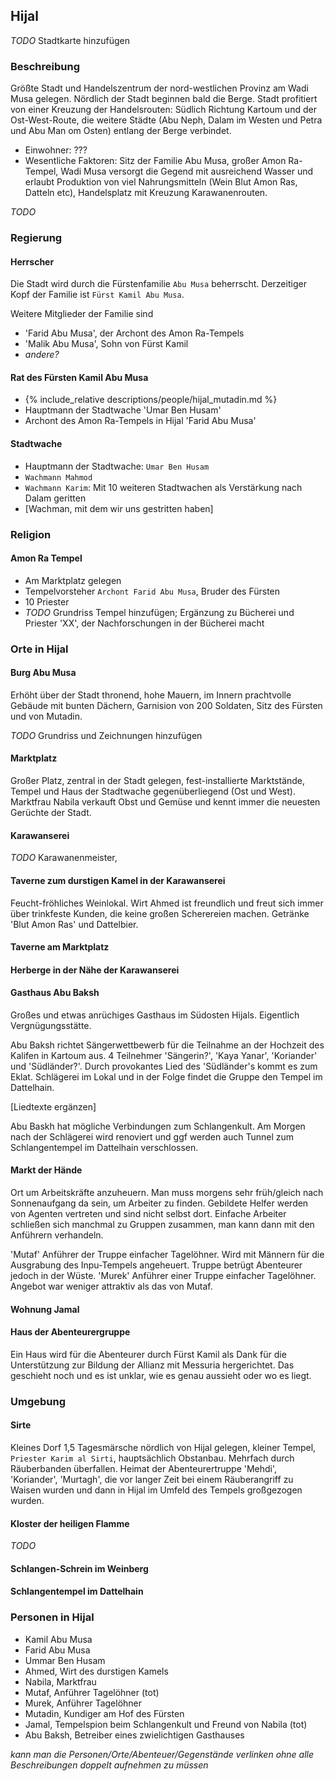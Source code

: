 ## Hijal

*TODO* Stadtkarte hinzufügen

### Beschreibung
Größte Stadt und Handelszentrum der nord-westlichen Provinz am Wadi Musa gelegen. Nördlich der Stadt beginnen bald die Berge. Stadt profitiert von einer Kreuzung der Handelsrouten: Südlich Richtung Kartoum und der Ost-West-Route, die weitere Städte (Abu Neph, Dalam im Westen und Petra und Abu Man om Osten) entlang der Berge verbindet.

* Einwohner: ???
* Wesentliche Faktoren: Sitz der Familie Abu Musa, großer Amon Ra-Tempel, Wadi Musa versorgt die Gegend mit ausreichend Wasser und erlaubt Produktion von viel Nahrungsmitteln (Wein Blut Amon Ras, Datteln etc), Handelsplatz mit Kreuzung Karawanenrouten.

*TODO* 

### Regierung

#### Herrscher
Die Stadt wird durch die Fürstenfamilie `Abu Musa` beherrscht. Derzeitiger Kopf der Familie ist `Fürst Kamil Abu Musa`.

Weitere Mitglieder der Familie sind
* 'Farid Abu Musa', der Archont des Amon Ra-Tempels
* 'Malik Abu Musa', Sohn von Fürst Kamil
* *andere?*

#### Rat des Fürsten Kamil Abu Musa
* {% include_relative descriptions/people/hijal_mutadin.md %}
* Hauptmann der Stadtwache 'Umar Ben Husam'
* Archont des Amon Ra-Tempels in Hijal 'Farid Abu Musa'

#### Stadtwache
* Hauptmann der Stadtwache: `Umar Ben Husam`
* `Wachmann Mahmod`
* `Wachmann Karim`: Mit 10 weiteren Stadtwachen als Verstärkung nach Dalam geritten
* [Wachman, mit dem wir uns gestritten haben]

### Religion

#### Amon Ra Tempel
* Am Marktplatz gelegen
* Tempelvorsteher `Archont Farid Abu Musa`, Bruder des Fürsten
* 10 Priester
* *TODO* Grundriss Tempel hinzufügen; Ergänzung zu Bücherei und Priester 'XX', der Nachforschungen in der Bücherei macht

### Orte in Hijal

#### Burg Abu Musa
Erhöht über der Stadt thronend, hohe Mauern, im Innern prachtvolle Gebäude mit bunten Dächern, Garnision von 200 Soldaten, Sitz des Fürsten und von Mutadin.

*TODO* Grundriss und Zeichnungen hinzufügen

#### Marktplatz
Großer Platz, zentral in der Stadt gelegen, fest-installierte Marktstände, Tempel und Haus der Stadtwache gegenüberliegend (Ost und West). Marktfrau Nabila verkauft Obst und Gemüse und kennt immer die neuesten Gerüchte der Stadt.

#### Karawanserei
*TODO* Karawanenmeister,

#### Taverne zum durstigen Kamel in der Karawanserei
Feucht-fröhliches Weinlokal. Wirt Ahmed ist freundlich und freut sich immer über trinkfeste Kunden, die keine großen Scherereien machen. Getränke 'Blut Amon Ras' und Dattelbier.

#### Taverne am Marktplatz

#### Herberge in der Nähe der Karawanserei

#### Gasthaus Abu Baksh
Großes und etwas anrüchiges Gasthaus im Südosten Hijals. Eigentlich Vergnügungsstätte.

Abu Baksh richtet Sängerwettbewerb für die Teilnahme an der Hochzeit des Kalifen in Kartoum aus. 4 Teilnehmer 'Sängerin?', 'Kaya Yanar', 'Koriander' und 'Südländer?'. Durch provokantes Lied des 'Südländer's kommt es zum Eklat. Schlägerei im Lokal und in der Folge findet die Gruppe den Tempel im Dattelhain.

[Liedtexte ergänzen]

Abu Baskh hat mögliche Verbindungen zum Schlangenkult. Am Morgen nach der Schlägerei wird renoviert und ggf werden auch Tunnel zum Schlangentempel im Dattelhain verschlossen.

#### Markt der Hände
Ort um Arbeitskräfte anzuheuern. Man muss morgens sehr früh/gleich nach Sonnenaufgang da sein, um Arbeiter zu finden. Gebildete Helfer werden von Agenten vertreten und sind nicht selbst dort. Einfache Arbeiter schließen sich manchmal zu Gruppen zusammen, man kann dann mit den Anführern verhandeln.

'Mutaf' Anführer der Truppe einfacher Tagelöhner. Wird mit Männern für die Ausgrabung des Inpu-Tempels angeheuert. Truppe betrügt Abenteurer jedoch in der Wüste.
'Murek' Anführer einer Truppe einfacher Tagelöhner. Angebot war weniger attraktiv als das von Mutaf.

#### Wohnung Jamal

#### Haus der Abenteurergruppe
Ein Haus wird für die Abenteurer durch Fürst Kamil als Dank für die Unterstützung zur Bildung der Allianz mit Messuria hergerichtet. Das geschieht noch und es ist unklar, wie es genau aussieht oder wo es liegt.

### Umgebung

#### Sirte
Kleines Dorf 1,5 Tagesmärsche nördlich von Hijal gelegen, kleiner Tempel, `Priester Karim al Sirti`, hauptsächlich Obstanbau. Mehrfach durch Räuberbanden überfallen. Heimat der Abenteurertruppe 'Mehdi', 'Koriander', 'Murtagh', die vor langer Zeit bei einem Räuberangriff zu Waisen wurden und dann in Hijal im Umfeld des Tempels großgezogen wurden.

#### Kloster der heiligen Flamme
*TODO*

#### Schlangen-Schrein im Weinberg

#### Schlangentempel im Dattelhain

### Personen in Hijal
* Kamil Abu Musa
* Farid Abu Musa
* Ummar Ben Husam
* Ahmed, Wirt des durstigen Kamels
* Nabila, Marktfrau
* Mutaf, Anführer Tagelöhner (tot)
* Murek, Anführer Tagelöhner
* Mutadin, Kundiger am Hof des Fürsten
* Jamal, Tempelspion beim Schlangenkult und Freund von Nabila (tot)
* Abu Baksh, Betreiber eines zwielichtigen Gasthauses

*kann man die Personen/Orte/Abenteuer/Gegenstände verlinken ohne alle Beschreibungen doppelt aufnehmen zu müssen*
